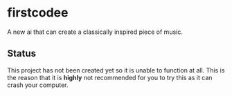 # firstcodee
A new ai that can create a classically inspired piece of music. 

## Status
This project has not been created yet so it is unable to function at all. This is the reason that it is **highly** not recommended for you to try this as it can crash your computer. 
